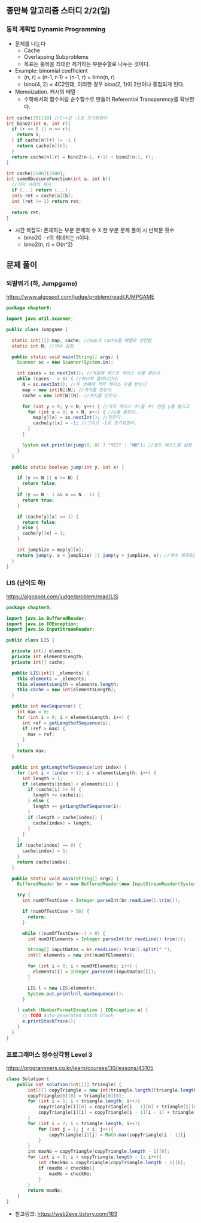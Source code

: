 ## 종만북 알고리즘 스터디 2/2(일)

### 동적 계획법 Dynamic Programming

* 문제를 나눈다
  * Cache
  * Overlapping Subproblems
  * 목표는 중복을 최대한 제거하는 부분수열로 나누는 것이다.
* Example: binomial coefficient
  * (n, r) = (n-1, r-1) + (n-1, r) = bino(n, r)
  * bino(4, 2) = 4C2인데, 이러한 경우 bino(2, 1)이 2번이나 중첩되게 된다.
* Memoization. 캐시의 배열
  * 수학에서의 함수처럼 순수함수로 만들어 Referential Transparency를 확보한다.

```c++
int cache[30][30] //C++은 -1로 초기화한다
int bino2(int n, int r){
  if (r == 0 || n == r){
    return i;
  } if cache[n][r] != -1 {
    return cache[n][r];
  }
  return cache[n][r] = bino2(n-1, r-1) + bino2(n-1, r);
}
```

```c++
int cache[2500][2500];
int someObsecureFunction(int a, int b){
  //기저 사례의 제시
  if (...) return (...);
  int& ret = cache[a][b];
  int (ret != 1) return ret;
  ...
  return ret;
}
```

* 시간 복잡도: 존재하는 부분 문제의 수 X 한 부분 문제 풀이 시 반복문 횟수
  * bino2() - r의 최대치는 n이다.
  * bino2(n, r) = O(n^2)

## 문제 풀이

### 외발뛰기 (하, Jumpgame)

https://www.algospot.com/judge/problem/read/JUMPGAME

```java
package chapter8;

import java.util.Scanner;

public class Jumpgame {

  static int[][] map, cache; //map과 cache를 배열로 선언함
  static int N; //변수 설정

  public static void main(String[] args) {
    Scanner sc = new Scanner(System.in);

    int cases = sc.nextInt(); //처음에 테스트 케이스 수를 받는다
    while (cases-- > 0) { //하나씩 줄여나간다.
      N = sc.nextInt(); //두 번째에 격자 케이스 수를 받는다
      map = new int[N][N]; //격자를 만든다
      cache = new int[N][N]; //캐시를 만든다

      for (int y = 0; y < N; y++) { //격자 케이스 수(줄 수) 만큼 y를 돌리고
        for (int x = 0; x < N; x++) { //x를 돌린다.
          map[y][x] = sc.nextInt(); //만든다.
          cache[y][x] = -1; //그리고 -1로 초기화한다.
        }
      }

      System.out.println(jump(0, 0) ? "YES" : "NO"); //점프 메소드를 삼항 연산자로 실행한다.
    }
  }

  public static boolean jump(int y, int x) {

    if (y >= N || x >= N) {
      return false;
    }
    if (y == N - 1 && x == N - 1) {
      return true;
    }

    if (cache[y][x] == 1) {
      return false;
    } else {
      cache[y][x] = 1;
    }

    int jumpSize = map[y][x];
    return jump(y, x + jumpSize) || jump(y + jumpSize, x); //계속 재귀호출...
  }
}
```

### LIS (난이도 하)

https://algospot.com/judge/problem/read/LIS

```java
package chapter8;

import java.io.BufferedReader;
import java.io.IOException;
import java.io.InputStreamReader;

public class LIS {

  private int[] elements;
  private int elementsLength;
  private int[] cache;

  public LIS(int[] _elements) {
    this.elements = _elements;
    this.elementsLength = elements.length;
    this.cache = new int[elementsLength];
  }

  public int maxSequence() {
    int max = 0;
    for (int i = 0; i < elementsLength; i++) {
      int ref = getLengthofSequence(i);
      if (ref > max) {
        max = ref;
      }
    }
    return max;
  }

  public int getLengthofSequence(int index) {
    for (int i = (index + 1); i < elementsLength; i++) {
      int length = 1;
      if (elements[index] < elements[i]) {
        if (cache[i] != 0) {
          length += cache[i];
        } else {
          length += getLengthofSequence(i);
        }
        if (length > cache[index]) {
          cache[index] = length;
        }
      }
    }
    if (cache[index] == 0) {
      cache[index] = 1;
    }
    return cache[index];
  }

  public static void main(String[] args) {
    BufferedReader br = new BufferedReader(new InputStreamReader(System.in));

    try {
      int numOfTestCase = Integer.parseInt(br.readLine().trim());

      if (numOfTestCase > 50) {
        return;
      }

      while ((numOfTestCase--) > 0) {
        int numOfElements = Integer.parseInt(br.readLine().trim());

        String[] inputDatas = br.readLine().trim().split(" ");
        int[] elements = new int[numOfElements];

        for (int i = 0; i < numOfElements; i++) {
          elements[i] = Integer.parseInt(inputDatas[i]);
        }

        LIS l = new LIS(elements);
        System.out.println(l.maxSequence());
      }

    } catch (NumberFormatException | IOException e) {
      // TODO Auto-generated catch block
      e.printStackTrace();
    }
  }
}
```

### 프로그래머스 정수삼각형 Level 3

https://programmers.co.kr/learn/courses/30/lessons/43105

```java
class Solution {
    public int solution(int[][] triangle) {
        int[][] copyTriangle = new int[triangle.length][triangle.length];
        copyTriangle[0][0] = triangle[0][0];
        for (int i = 1; i < triangle.length; i++){
            copyTriangle[i][0] = copyTriangle[i - 1][0] + triangle[i][0];
            copyTriangle[i][i] = copyTriangle[i - 1][i - 1] + triangle[i][i];
        }
        for (int i = 2; i < triangle.length; i++){
            for (int j = 1; j < i; j++){
                copyTriangle[i][j] = Math.max(copyTriangle[i - 1][j - 1], copyTriangle[i - 1][j]) + triangle[i][j];
            }
        }
        int maxNo = copyTriangle[copyTriangle.length - 1][0];
        for (int i = 0; i < copyTriangle.length - 1; i++){
            int checkNo = copyTriangle[copyTriangle.length - 1][i];
            if (maxNo < checkNo){
                maxNo = checkNo;
            }
        }
        return maxNo;
    }
}
```

* 참고링크: https://web2eye.tistory.com/163

